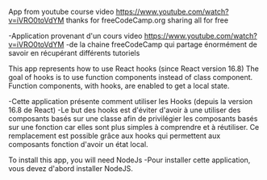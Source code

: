 App from youtube course video https://www.youtube.com/watch?v=iVRO0toVdYM
thanks for freeCodeCamp.org sharing all for free

-Application provenant d'un cours video https://www.youtube.com/watch?v=iVRO0toVdYM
-de la chaine freeCodeCamp qui partage énormément de savoir en récupérant différents tutoriels

This app represents how to use React hooks (since React version 16.8)
The goal of hooks is to use function components instead of class component.
Function components, with hooks, are enabled to get a local state.

-Cette application présente comment utiliser les Hooks (depuis la version 16.8 de React)
-Le but des hooks est d'éviter d'avoir à une utiliser des composants basés sur une classe afin de privilégier les composants basés sur une fonction car elles sont plus simples à comprendre et à réutiliser. Ce remplacement est possible grâce aux hooks qui permettent aux composants fonction d'avoir un état local.

To install this app, you will need NodeJs
-Pour installer cette application, vous devez d'abord installer NodeJS.
